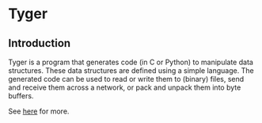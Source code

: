 # Tyger

## Introduction

Tyger is a program that generates code (in C or Python) to manipulate
data structures. These data structures are defined using a simple
language. The generated code can be used to read or write them to
(binary) files, send and receive them across a network, or pack and
unpack them into byte buffers.

See [here](https://www.jaccovanschaik.net/Tyger/) for more.
